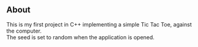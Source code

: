## About   
This is my first project in C++ implementing a simple Tic Tac Toe, against the computer.   
The seed is set to random when the application is opened.   

